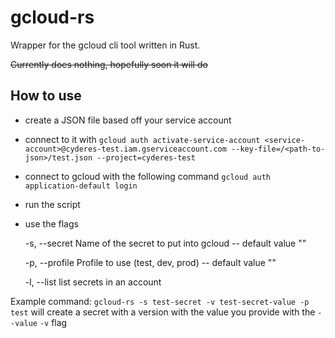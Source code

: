 # gcloud-rs

Wrapper for the gcloud cli tool written in Rust.

~~Currently does nothing, hopefully soon it will do <something>~~

## How to use
* create a JSON file based off your service account
* connect to it with `gcloud auth activate-service-account <service-account>@cyderes-test.iam.gserviceaccount.com --key-file=/<path-to-json>/test.json --project=cyderes-test`
* connect to gcloud with the following command `gcloud auth application-default login`
* run the script
* use the flags
  
  -s, --secret <SECRET>    Name of the secret to put into gcloud -- default value ""
 
  -p, --profile <PROFILE>  Profile to use (test, dev, prod) -- default value ""
 
  -l, --list               list secrets in an account

Example command: 
`gcloud-rs -s test-secret -v test-secret-value -p test` will create a secret with a version with the value you provide with the `--value` `-v` flag